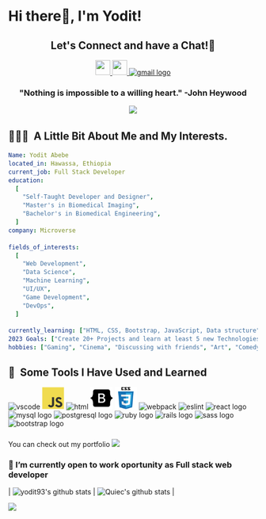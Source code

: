 <h1 align="left">Hi there👋, I'm Yodit!</h1>
<h2 align="center">
  Let's Connect and have a Chat!💬
</h2>
<p align="center">
<a href="https://twitter.com/yodtwit" margin-right="30px">
  <img width="30" height="30" src="https://cdn2.iconfinder.com/data/icons/social-media-2285/512/1_Twitter_colored_svg-1024.png"/>
</a>
<a href="https://linkedin.com/in/yodit-abebe-a97a68140">
  <img width="30" height="30" src="https://cdn2.iconfinder.com/data/icons/social-media-2285/512/1_Linkedin_unofficial_colored_svg-1024.png"/>
</a >
<a href="https://wellfound.com/u/yodit-abebe-ayalew">
  <img src="https://seeklogo.com/images/A/angellist-logo-A2F68DBEAE-seeklogo.com.png" width="20" height="30" alt="gmail logo"  />
</a>
</p>

<h3 align="center">"Nothing is impossible to a willing heart."
  <span>-John Heywood</span>
</h3>
<p align="center">
  <img src="https://media4.giphy.com/media/QNFhOolVeCzPQ2Mx85/giphy.gif?cid=ecf05e47f4gq2i5lglwyu4m82mu9ex60pifzk5tt4rcs00gs&rid=giphy.gif&ct=g" width="40%"/>
</p>


<h2>👨🏻‍💻 &nbsp;A Little Bit About Me and My Interests.</h2>

```yaml
Name: Yodit Abebe
located_in: Hawassa, Ethiopia
current_job: Full Stack Developer
education:
  [
    "Self-Taught Developer and Designer",
    "Master's in Biomedical Imaging",
    "Bachelor's in Biomedical Engineering",
  ]
company: Microverse

fields_of_interests:
  [
    "Web Development",
    "Data Science",
    "Machine Learning",
    "UI/UX",
    "Game Development",
    "DevOps",
  ]
  
currently_learning: ["HTML, CSS, Bootstrap, JavaScript, Data structure"]
2023 Goals: ["Create 20+ Projects and learn at least 5 new Technologies."]
hobbies: ["Gaming", "Cinema", "Discussing with friends", "Art", "Comedy"]
```

<h2> 🚀 &nbsp;Some Tools I Have Used and Learned</h2>
<p align="left">
<img src="https://cdn.jsdelivr.net/gh/devicons/devicon/icons/vscode/vscode-original.svg" alt="vscode" width="45" height="45"/>
<img src="https://raw.githubusercontent.com/devicons/devicon/master/icons/javascript/javascript-original.svg" alt="javascript" width="45" height="45" />
<img src="https://cdn.jsdelivr.net/gh/devicons/devicon/icons/html5/html5-original.svg" alt="html" width="45" height="45"/>
<img src="https://raw.githubusercontent.com/devicons/devicon/master/icons/bootstrap/bootstrap-plain.svg" alt="bootstrap" width="45" height="45" />
<img src="https://raw.githubusercontent.com/devicons/devicon/master/icons/css3/css3-original-wordmark.svg" alt="css3" width="45" height="45" />
<img src="https://cdn.jsdelivr.net/gh/devicons/devicon/icons/webpack/webpack-original.svg" alt="webpack" width="45" height="45"/>
<img src="https://cdn.jsdelivr.net/gh/devicons/devicon/icons/eslint/eslint-original.svg" alt="eslint" width="45" height="45"/>
<img src="https://cdn.jsdelivr.net/gh/devicons/devicon/icons/react/react-original.svg" height="40" width="52" alt="react logo"  />
<img src="https://cdn.jsdelivr.net/gh/devicons/devicon/icons/mysql/mysql-original.svg" height="40" width="52" alt="mysql logo"  />
<img src="https://cdn.jsdelivr.net/gh/devicons/devicon/icons/postgresql/postgresql-original.svg" height="40" width="52" alt="postgresql logo"  />
<img src="https://cdn.jsdelivr.net/gh/devicons/devicon/icons/ruby/ruby-original.svg" height="40" width="52" alt="ruby logo"  />
<img src="https://cdn.jsdelivr.net/gh/devicons/devicon/icons/rails/rails-original-wordmark.svg" height="40" width="52" alt="rails logo"  />
<img src="https://cdn.jsdelivr.net/gh/devicons/devicon/icons/sass/sass-original.svg" height="40" width="52" alt="sass logo"  />
<img src="https://cdn.jsdelivr.net/gh/devicons/devicon/icons/bootstrap/bootstrap-original.svg" height="40" width="52" alt="bootstrap logo"  />
</p>

###

<p>You can check out my portfolio <a href="https://yodit93.github.io/yodit_portfolio">
  <img height="20" src="https://cdn2.iconfinder.com/data/icons/business-office-1-9/100/1-07-1024.png"/></a>
</p>

<h3>🤝 I’m currently open to work oportunity as Full stack web developer</h3>


| ![yodit93's github stats](https://github-readme-stats.vercel.app/api?username=yodit93&show_icons=true&theme=radical&include_all_commits=true) | ![Quiec's github stats](https://github-readme-stats.vercel.app/api/top-langs/?username=yodit93&theme=radical&layout=compact) |

<img src="https://github-readme-streak-stats.herokuapp.com/?user=BEPb"></img>
  
